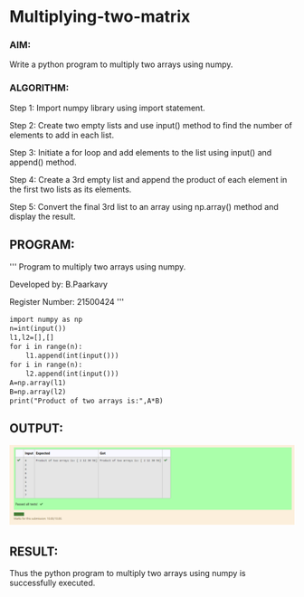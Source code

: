 # Multiplying-two-matrix

### AIM:
Write a python program to multiply two arrays using numpy.

### ALGORITHM:
Step 1:
Import numpy library using import statement.

Step 2:
Create two empty lists and use input() method to find the number of elements to add in each list.

Step 3:
Initiate a for loop and add elements to the list using input() and append() method.

Step 4:
Create a 3rd empty list and append the product of each element in the first two lists as its elements.

Step 5:
Convert the final 3rd list to an array using np.array() method and display the result.

## PROGRAM:
'''
Program to multiply two arrays using numpy.

Developed by: B.Paarkavy

Register Number: 21500424
'''

``` 
import numpy as np
n=int(input())
l1,l2=[],[]
for i in range(n):
    l1.append(int(input()))
for i in range(n):
    l2.append(int(input()))
A=np.array(l1) 
B=np.array(l2)
print("Product of two arrays is:",A*B)
```





## OUTPUT:
![output](multiply.png)

## RESULT:
Thus the python program to multiply two arrays using numpy is successfully executed.
